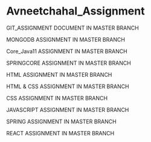 # Avneetchahal_Assignment
 GIT_ASSIGNMENT DOCUMENT IN MASTER BRANCH
 
 
 MONGODB ASSIGNMENT IN MASTER BRANCH
 
 
 Core_Java11 ASSIGNMENT IN MASTER BRANCH
 
 SPRINGCORE ASSIGNMENT IN MASTER BRANCH
 
 HTML ASSIGNMENT IN MASTER BRANCH
 
 HTML & CSS ASSIGNMENT IN MASTER BRANCH
 
 CSS ASSIGNMENT IN MASTER BRANCH
 
 JAVASCRIPT ASSIGNMENT IN MASTER BRANCH
 
SPRING ASSIGNMENT IN MASTER BRANCH
 
 REACT ASSIGNMENT IN MASTER BRANCH
